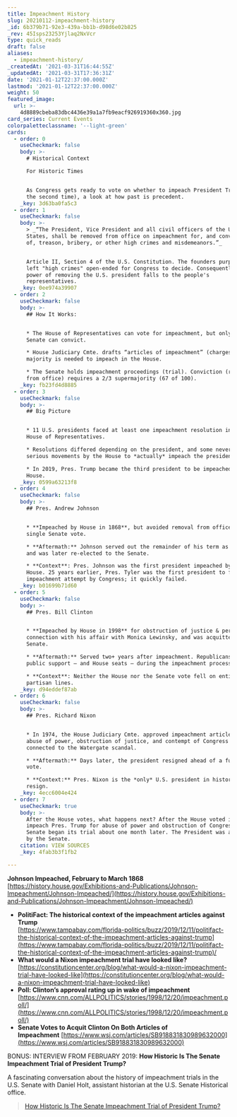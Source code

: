 ```yaml
---
title: Impeachment History
slug: 20210112-impeachment-history
_id: 6b379b71-92e3-439a-bb1b-d98d6e02b825
_rev: 45Isps23253Yjlaq2NxVcr
type: quick_reads
draft: false
aliases:
  - impeachment-history/
_createdAt: '2021-03-31T16:44:55Z'
_updatedAt: '2021-03-31T17:36:31Z'
date: '2021-01-12T22:37:00.000Z'
lastmod: '2021-01-12T22:37:00.000Z'
weight: 50
featured_image:
  url: >-
    4d8889cbeba83dbc4436e39a1a7fb9eacf926919360x360.jpg
card_series: Current Events
colorpaletteclassname: '--light-green'
cards:
  - order: 0
    useCheckmark: false
    body: >-
      # Historical Context  

      For Historic Times


      As Congress gets ready to vote on whether to impeach President Trump (for
      the second time), a look at how past is precedent.
    _key: 3d63ba0fa5c3
  - order: 1
    useCheckmark: false
    body: >-
      > _“The President, Vice President and all civil officers of the United
      States, shall be removed from office on impeachment for, and conviction
      of, treason, bribery, or other high crimes and misdemeanors.”_


      Article II, Section 4 of the U.S. Constitution. The founders purposely
      left "high crimes" open-ended for Congress to decide. Consequently, the
      power of removing the U.S. president falls to the people's
      representatives.
    _key: 0ee974a39907
  - order: 2
    useCheckmark: false
    body: >-
      ## How It Works:


      * The House of Representatives can vote for impeachment, but only the
      Senate can convict.

      * House Judiciary Cmte. drafts “articles of impeachment” (charges); simple
      majority is needed to impeach in the House.

      * The Senate holds impeachment proceedings (trial). Conviction (removal
      from office) requires a 2/3 supermajority (67 of 100).
    _key: fb23fd4d8885
  - order: 3
    useCheckmark: false
    body: >-
      ## Big Picture


      * 11 U.S. presidents faced at least one impeachment resolution in the
      House of Representatives.

      * Resolutions differed depending on the president, and some never became
      serious movements by the House to *actually* impeach the president.

      * In 2019, Pres. Trump became the third president to be impeached by the
      House.
    _key: 0599a63213f8
  - order: 4
    useCheckmark: false
    body: >-
      ## Pres. Andrew Johnson


      * **Impeached by House in 1868**, but avoided removal from office by a
      single Senate vote.

      * **Aftermath:** Johnson served out the remainder of his term as president
      and was later re-elected to the Senate.

      * **Context**: Pres. Johnson was the first president impeached by the
      House. 25 years earlier, Pres. Tyler was the first president to face an
      impeachment attempt by Congress; it quickly failed.
    _key: b01699b71d60
  - order: 5
    useCheckmark: false
    body: >-
      ## Pres. Bill Clinton


      * **Impeached by House in 1998** for obstruction of justice & perjury in
      connection with his affair with Monica Lewinsky, and was acquitted in
      Senate.

      * **Aftermath:** Served two+ years after impeachment. Republicans lost
      public support – and House seats – during the impeachment process.

      * **Context**: Neither the House nor the Senate vote fell on entirely
      partisan lines.
    _key: d94eddef87ab
  - order: 6
    useCheckmark: false
    body: >-
      ## Pres. Richard Nixon


      * In 1974, the House Judiciary Cmte. approved impeachment articles for
      abuse of power, obstruction of justice, and contempt of Congress – all
      connected to the Watergate scandal.

      * **Aftermath:** Days later, the president resigned ahead of a full House
      vote.

      * **Context:** Pres. Nixon is the *only* U.S. president in history to
      resign.
    _key: 4ecc6004e424
  - order: 7
    useCheckmark: true
    body: >-
      After the House votes, what happens next? After the House voted in 2019 to
      impeach Pres. Trump for abuse of power and obstruction of Congress, the
      Senate began its trial about one month later. The President was acquitted
      by the Senate.
    citation: VIEW SOURCES
    _key: 4fab3b3f1fb2

---
```

**Johnson Impeached, February to March 1868**  
[https://history.house.gov/Exhibitions-and-Publications/Johnson-Impeachment/Johnson-Impeached/](https://history.house.gov/Exhibitions-and-Publications/Johnson-Impeachment/Johnson-Impeached/)

* **PolitiFact: The historical context of the impeachment articles against Trump**  
[https://www.tampabay.com/florida-politics/buzz/2019/12/11/politifact-the-historical-context-of-the-impeachment-articles-against-trump](https://www.tampabay.com/florida-politics/buzz/2019/12/11/politifact-the-historical-context-of-the-impeachment-articles-against-trump)/
* **What would a Nixon impeachment trial have looked like?**  
[https://constitutioncenter.org/blog/what-would-a-nixon-impeachment-trial-have-looked-like](https://constitutioncenter.org/blog/what-would-a-nixon-impeachment-trial-have-looked-like)
* **Poll: Clinton’s approval rating up in wake of impeachment**  
[https://www.cnn.com/ALLPOLITICS/stories/1998/12/20/impeachment.poll/](https://www.cnn.com/ALLPOLITICS/stories/1998/12/20/impeachment.poll/)
* **Senate Votes to Acquit Clinton On Both Articles of Impeachment** [https://www.wsj.com/articles/SB918831830989632000](https://www.wsj.com/articles/SB918831830989632000)

BONUS: INTERVIEW FROM FEBRUARY 2019: **How Historic Is The Senate Impeachment Trial of President Trump?**

A fascinating conversation about the history of impeachment trials in the U.S. Senate with Daniel Holt, assistant historian at the U.S. Senate Historical office.

> [How Historic Is The Senate Impeachment Trial of President Trump?](https://smarthernews.com/article/how-historic-is-the-senate-impeachment-trial-of-president-trump/)